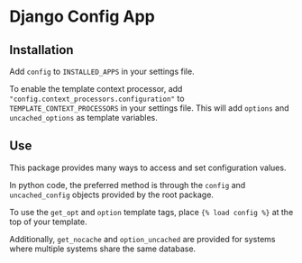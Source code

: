 Django Config App
====================

Installation
--------------------

Add `config` to `INSTALLED_APPS` in your settings file.

To enable the template context processor, add `"config.context_processors.configuration"` to `TEMPLATE_CONTEXT_PROCESSORS` in your settings file. This will add `options` and `uncached_options` as template variables.

Use
--------------------

This package provides many ways to access and set configuration values.

In python code, the preferred method is through the `config` and `uncached_config` objects provided by the root package.

To use the `get_opt` and `option` template tags, place `{% load config %}` at the top of your template.

Additionally, `get_nocache` and `option_uncached` are provided for systems where multiple systems share the same database.
